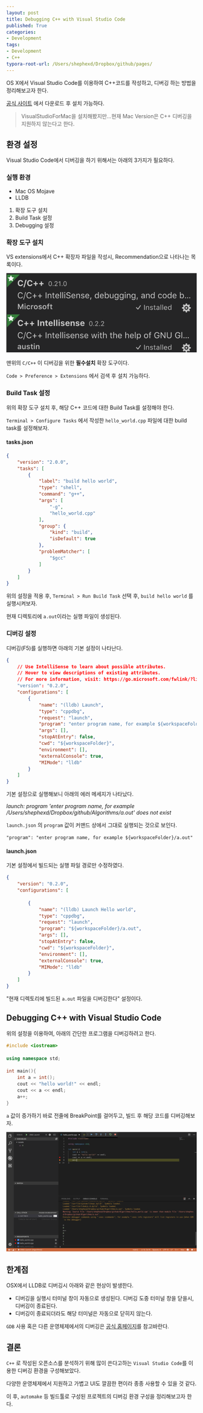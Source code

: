 ```yaml
---
layout: post
title: Debugging C++ with Visual Studio Code
published: True
categories:
- Development
tags:
- Development
- C++
typora-root-url: /Users/shephexd/Dropbox/github/pages/
---
```




OS X에서 Visual Studio Code를 이용하여 C++코드를 작성하고, 디버깅 하는 방법을 정리해보고자 한다.

[공식 사이트](https://code.visualstudio.com/?wt.mc_id=DX_841432) 에서 다운로드 후 설치 가능하다.



> VisualStudioForMac을 설치해봤지만...현재 Mac Version은 C++ 디버깅을 지원하지 않는다고 한다.



<!--more-->



## 환경 설정

Visual Studio Code에서 디버깅을 하기 위해서는 아래의 3가지가 필요하다.



### 실행 환경

- Mac OS Mojave
- LLDB



1. 확장 도구 설치
2. Build Task 설정
3. Debugging 설정



### 확장 도구 설치

VS extensions에서 C++ 확장자 파일을 작성시, Recommendation으로 나타나는 목록이다.



![c++확장프로그램](/assets/post_images/Development/vs_code_cpp_extensions.png)



맨위의 `C/C++` 이 디버깅을 위한 **필수설치** 확장 도구이다.

`Code > Preference > Extensions` 에서 검색 후 설치 가능하다.



### Build Task 설정

위의 확장 도구 설치 후, 해당 C++ 코드에 대한 Build Task를 설정해야 한다.



`Terminal > Configure Tasks` 에서 작성한 `hello_world.cpp` 파일에 대한 build task를 설정해보자.



#### tasks.json

```json
{
    "version": "2.0.0",
    "tasks": [
        {
            "label": "build hello world",
            "type": "shell",
            "command": "g++",
            "args": [
                "-g",
                "hello_world.cpp"
            ],
            "group": {
                "kind": "build",
                "isDefault": true
            },
            "problemMatcher": [
                "$gcc"
            ]
        }
    ]
}
```



위의 설정을 적용 후, `Terminal > Run Build Task` 선택 후, `build hello world` 를 실행시켜보자.

현재 디렉토리에 `a.out`이라는 실행 파일이 생성된다.



### 디버깅 설정

디버깅(F5)를 실행하면 아래의 기본 설정이 나타난다.

```json
{
    // Use IntelliSense to learn about possible attributes.
    // Hover to view descriptions of existing attributes.
    // For more information, visit: https://go.microsoft.com/fwlink/?linkid=830387
    "version": "0.2.0",
    "configurations": [
        {
            "name": "(lldb) Launch",
            "type": "cppdbg",
            "request": "launch",
            "program": "enter program name, for example ${workspaceFolder}/a.out",
            "args": [],
            "stopAtEntry": false,
            "cwd": "${workspaceFolder}",
            "environment": [],
            "externalConsole": true,
            "MIMode": "lldb"
        }
    ]
}
```



기본 설정으로 실행해보니 아래의 에러 메세지가 나타났다.

*launch: program 'enter program name, for example /Users/shephexd/Dropbox/github/Algorithms/a.out' does not exist*



`launch.json` 의 `program` 값이 커맨드 상에서 그대로 실행되는 것으로 보인다.

`"program": "enter program name, for example ${workspaceFolder}/a.out"`



#### launch.json

기본 설정에서 빌드되는 실행 파일 경로만 수정하였다.

```json
{
    "version": "0.2.0",
    "configurations": [

        {
            "name": "(lldb) Launch Hello world",
            "type": "cppdbg",
            "request": "launch",
            "program": "${workspaceFolder}/a.out",
            "args": [],
            "stopAtEntry": false,
            "cwd": "${workspaceFolder}",
            "environment": [],
            "externalConsole": true,
            "MIMode": "lldb"
        }
    ]
}
```



"현재 디렉토리에 빌드된 `a.out` 파일을 디버깅한다" 설정이다.



## Debugging C++ with Visual Studio Code

위의 설정을 이용하여, 아래의 간단한 프로그램을 디버깅하려고 한다.

```c++
#include <iostream>

using namespace std;

int main(){
    int a = int();
    cout << "hello world!" << endl;
    cout << a << endl;
    a++;
}
```



`a` 값이 증가하기 바로 전줄에 BreakPoint를 걸어두고, 빌드 후 해당 코드를 디버깅해보자.



![디버깅 화면](/assets/post_images/Development/vs_code_cpp_debugging.png)



## 한계점

OSX에서 LLDB로 디버깅시 아래와 같은 현상이 발생한다.

- 디버깅을 실행시 터미널 창이 자동으로 생성된다. 디버깅 도중 터미널 창을 닫을시, 디버깅이 종료된다.
- 디버깅이 종료되더라도 해당 터미널은 자동으로 닫히지 않는다.



`GDB` 사용 혹은 다른 운영체제에서의 디버깅은 [공식 홈페이지](https://code.visualstudio.com/docs/languages/cpp)를 참고바란다.



## 결론

`C++` 로 작성된 오픈소스를 분석하기 위해 많이 쓴다고하는 `Visual Studio Code`를 이용한 디버깅 환경을 구성해보았다.

다양한 운영체제에서 지원하고 가볍고 UI도 깔끔한 편이라 종종 사용할 수 있을 것 같다.



이 후, `automake` 등 빌드툴로 구성된 프로젝트의 디버깅 환경 구성을 정리해보고자 한다.